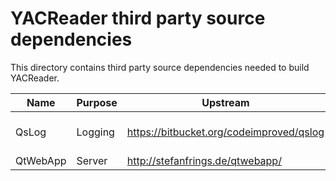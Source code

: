 # YACReader third party source dependencies

This directory contains third party source dependencies
needed to build YACReader.

| Name      | Purpose  | Upstream | Version | License |
|---------- |--------- |--------- |-------- |-------- |
| QsLog     | Logging  | https://bitbucket.org/codeimproved/qslog | 2.1 46b643d5bcbc| 3-clause BSD|
| QtWebApp  | Server   | http://stefanfrings.de/qtwebapp/ | 1.8.6 | LGPL3 |
